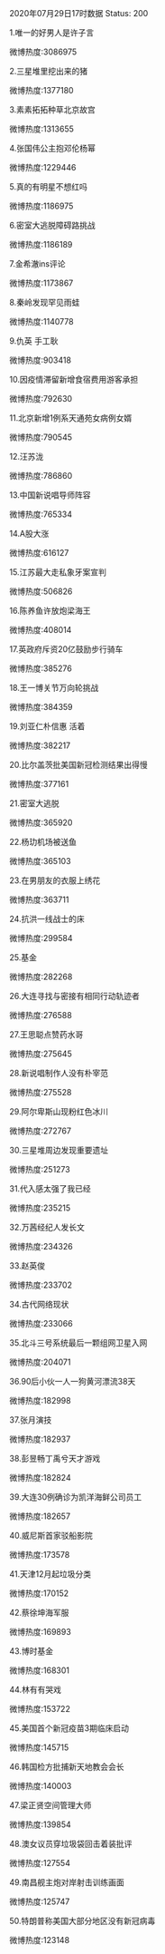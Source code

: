 2020年07月29日17时数据
Status: 200

1.唯一的好男人是许子言

微博热度:3086975

2.三星堆里挖出来的猪

微博热度:1377180

3.素素拓拓种草北京故宫

微博热度:1313655

4.张国伟公主抱邓伦杨幂

微博热度:1229446

5.真的有明星不想红吗

微博热度:1186975

6.密室大逃脱障碍路挑战

微博热度:1186189

7.金希澈ins评论

微博热度:1173867

8.秦岭发现罕见雨蛙

微博热度:1140778

9.仇英 手工耿

微博热度:903418

10.因疫情滞留新增食宿费用游客承担

微博热度:792630

11.北京新增1例系天通苑女病例女婿

微博热度:790545

12.汪苏泷

微博热度:786860

13.中国新说唱导师阵容

微博热度:765334

14.A股大涨

微博热度:616127

15.江苏最大走私象牙案宣判

微博热度:506826

16.陈养鱼许放炮梁海王

微博热度:408014

17.英政府斥资20亿鼓励步行骑车

微博热度:385276

18.王一博关节万向轮挑战

微博热度:384359

19.刘亚仁朴信惠 活着

微博热度:382217

20.比尔盖茨批美国新冠检测结果出得慢

微博热度:377161

21.密室大逃脱

微博热度:365920

22.杨玏机场被送鱼

微博热度:365103

23.在男朋友的衣服上绣花

微博热度:363711

24.抗洪一线战士的床

微博热度:299584

25.基金

微博热度:282268

26.大连寻找与密接有相同行动轨迹者

微博热度:276588

27.王思聪点赞药水哥

微博热度:275645

28.新说唱制作人没有朴宰范

微博热度:275528

29.阿尔卑斯山现粉红色冰川

微博热度:272767

30.三星堆周边发现重要遗址

微博热度:251273

31.代入感太强了我已经

微博热度:235215

32.万茜经纪人发长文

微博热度:234326

33.赵英俊

微博热度:233702

34.古代网络现状

微博热度:233066

35.北斗三号系统最后一颗组网卫星入网

微博热度:204071

36.90后小伙一人一狗黄河漂流38天

微博热度:182998

37.张月演技

微博热度:182937

38.彭昱畅丁禹兮天才游戏

微博热度:182824

39.大连30例确诊为凯洋海鲜公司员工

微博热度:182657

40.威尼斯首家驳船影院

微博热度:173578

41.天津12月起垃圾分类

微博热度:170152

42.蔡徐坤海军服

微博热度:169893

43.博时基金

微博热度:168301

44.林有有哭戏

微博热度:153722

45.美国首个新冠疫苗3期临床启动

微博热度:145715

46.韩国检方批捕新天地教会会长

微博热度:140003

47.梁正贤空间管理大师

微博热度:139854

48.澳女议员穿垃圾袋回击着装批评

微博热度:127554

49.南昌舰主炮对岸射击训练画面

微博热度:125747

50.特朗普称美国大部分地区没有新冠病毒

微博热度:123148

